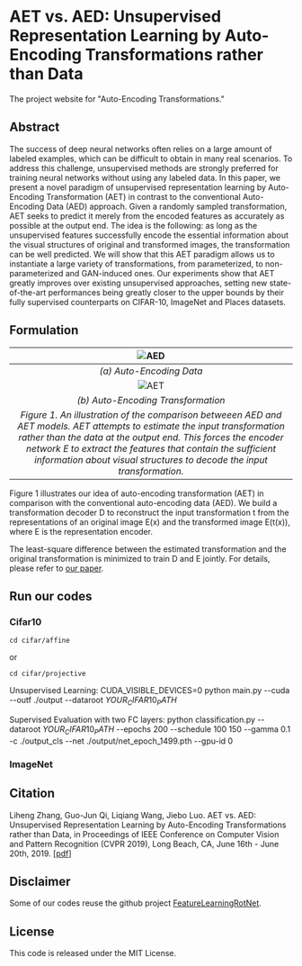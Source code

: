 # AET vs. AED: Unsupervised Representation Learning by Auto-Encoding Transformations rather than Data
The project website for "Auto-Encoding Transformations."

## Abstract 
The success of deep neural networks often relies on a large amount of labeled examples, which can be difficult to obtain in many real scenarios. To address this challenge, unsupervised methods are strongly preferred for training neural networks without using any labeled data. In this paper, we present a novel paradigm of unsupervised representation learning by Auto-Encoding Transformation (AET) in contrast to the conventional Auto-Encoding Data (AED) approach. Given a randomly sampled transformation, AET seeks to predict it merely from the encoded features as accurately as possible at the output end. The idea is the following: as long as the unsupervised features successfully encode the essential information about the visual structures of original and transformed images, the transformation can be well predicted. We will show that this AET paradigm allows us to instantiate a large variety of transformations, from parameterized, to non-parameterized and GAN-induced ones. Our experiments show that AET greatly improves over existing unsupervised approaches, setting new state-of-the-art performances being greatly closer to the upper bounds by their fully supervised counterparts on CIFAR-10, ImageNet and Places datasets.

## Formulation

| ![AED](https://github.com/maple-research-lab/AET/blob/master/resource/AED.png) |
|:--:| 
| *(a) Auto-Encoding Data* |
| ![AET](https://github.com/maple-research-lab/AET/blob/master/resource/AET.png) |
| *(b) Auto-Encoding Transformation* |
| *Figure 1. An illustration of the comparison betweeen AED and AET models. AET attempts to estimate the input transformation rather than the data at the output end. This forces the encoder network E to extract the features that contain the sufficient information about visual structures to decode the input transformation.* |

Figure 1 illustrates our idea of auto-encoding transformation (AET) in comparison with the conventional auto-encoding data (AED). We build a transformation decoder D to reconstruct the input transformation t from the representations of an original image E(x) and the transformed image E(t(x)), where E is the representation encoder. 

The least-square difference between the estimated transformation and the original transformation is minimized to train D and E jointly. For details, please refer to [our paper](https://arxiv.org/abs/1901.04596).

## Run our codes

### Cifar10
    cd cifar/affine
or

    cd cifar/projective
Unsupervised Learning:
    CUDA_VISIBLE_DEVICES=0 python main.py --cuda --outf ./output --dataroot $YOUR_CIFAR10_PATH$ 

Supervised Evaluation with two FC layers:
    python classification.py --dataroot $YOUR_CIFAR10_PATH$ --epochs 200 --schedule 100 150 --gamma 0.1 -c ./output_cls --net ./output/net_epoch_1499.pth --gpu-id 0

### ImageNet 

## Citation

Liheng Zhang, Guo-Jun Qi, Liqiang Wang, Jiebo Luo. AET vs. AED: Unsupervised Representation Learning by Auto-Encoding Transformations rather than Data,  in Proceedings of IEEE Conference on Computer Vision and Pattern Recognition (CVPR 2019), Long Beach, CA, June 16th - June 20th, 2019. [[pdf](https://arxiv.org/abs/1901.04596)]

## Disclaimer

Some of our codes reuse the github project [FeatureLearningRotNet](https://github.com/gidariss/FeatureLearningRotNet).  

## License

This code is released under the MIT License.



